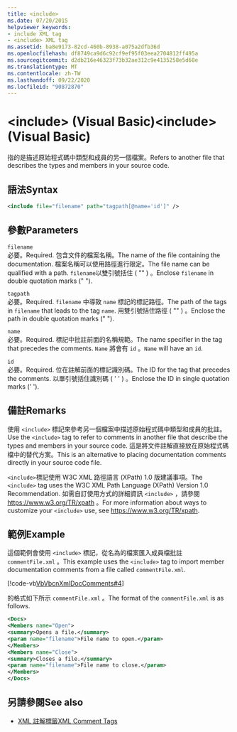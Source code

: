 ```yaml
---
title: <include>
ms.date: 07/20/2015
helpviewer_keywords:
- include XML tag
- <include> XML tag
ms.assetid: ba8e9173-82cd-460b-8938-a075a2dfb36d
ms.openlocfilehash: df8749ca9d6c92cf9ef95f03eea2704812ff495a
ms.sourcegitcommit: d2db216e46323f73b32ae312c9e4135258e5d68e
ms.translationtype: MT
ms.contentlocale: zh-TW
ms.lasthandoff: 09/22/2020
ms.locfileid: "90872870"
---
```

# <a name="include-visual-basic"></a><span data-ttu-id="cd432-101">\<include> (Visual Basic)</span><span class="sxs-lookup"><span data-stu-id="cd432-101">\<include> (Visual Basic)</span></span>

<span data-ttu-id="cd432-102">指的是描述原始程式碼中類型和成員的另一個檔案。</span><span class="sxs-lookup"><span data-stu-id="cd432-102">Refers to another file that describes the types and members in your source code.</span></span>  
  
## <a name="syntax"></a><span data-ttu-id="cd432-103">語法</span><span class="sxs-lookup"><span data-stu-id="cd432-103">Syntax</span></span>  
  
```xml  
<include file="filename" path="tagpath[@name='id']" />  
```  
  
## <a name="parameters"></a><span data-ttu-id="cd432-104">參數</span><span class="sxs-lookup"><span data-stu-id="cd432-104">Parameters</span></span>  

 `filename`  
 <span data-ttu-id="cd432-105">必要。</span><span class="sxs-lookup"><span data-stu-id="cd432-105">Required.</span></span> <span data-ttu-id="cd432-106">包含文件的檔案名稱。</span><span class="sxs-lookup"><span data-stu-id="cd432-106">The name of the file containing the documentation.</span></span> <span data-ttu-id="cd432-107">檔案名稱可以使用路徑進行限定。</span><span class="sxs-lookup"><span data-stu-id="cd432-107">The file name can be qualified with a path.</span></span> <span data-ttu-id="cd432-108">`filename`以雙引號括住 ( "" ) 。</span><span class="sxs-lookup"><span data-stu-id="cd432-108">Enclose `filename` in double quotation marks (" ").</span></span>  
  
 `tagpath`  
 <span data-ttu-id="cd432-109">必要。</span><span class="sxs-lookup"><span data-stu-id="cd432-109">Required.</span></span> <span data-ttu-id="cd432-110">`filename` 中導致 `name` 標記的標記路徑。</span><span class="sxs-lookup"><span data-stu-id="cd432-110">The path of the tags in `filename` that leads to the tag `name`.</span></span> <span data-ttu-id="cd432-111">用雙引號括住路徑 ( "" ) 。</span><span class="sxs-lookup"><span data-stu-id="cd432-111">Enclose the path in double quotation marks (" ").</span></span>  
  
 `name`  
 <span data-ttu-id="cd432-112">必要。</span><span class="sxs-lookup"><span data-stu-id="cd432-112">Required.</span></span> <span data-ttu-id="cd432-113">標記中批註前面的名稱規範。</span><span class="sxs-lookup"><span data-stu-id="cd432-113">The name specifier in the tag that precedes the comments.</span></span> <span data-ttu-id="cd432-114">`Name` 將會有 `id` 。</span><span class="sxs-lookup"><span data-stu-id="cd432-114">`Name` will have an `id`.</span></span>  
  
 `id`  
 <span data-ttu-id="cd432-115">必要。</span><span class="sxs-lookup"><span data-stu-id="cd432-115">Required.</span></span> <span data-ttu-id="cd432-116">位在註解前面的標記識別碼。</span><span class="sxs-lookup"><span data-stu-id="cd432-116">The ID for the tag that precedes the comments.</span></span> <span data-ttu-id="cd432-117">以單引號括住識別碼 ( ' ' ) 。</span><span class="sxs-lookup"><span data-stu-id="cd432-117">Enclose the ID in single quotation marks (' ').</span></span>  
  
## <a name="remarks"></a><span data-ttu-id="cd432-118">備註</span><span class="sxs-lookup"><span data-stu-id="cd432-118">Remarks</span></span>  

 <span data-ttu-id="cd432-119">使用 `<include>` 標記來參考另一個檔案中描述原始程式碼中類型和成員的批註。</span><span class="sxs-lookup"><span data-stu-id="cd432-119">Use the `<include>` tag to refer to comments in another file that describe the types and members in your source code.</span></span> <span data-ttu-id="cd432-120">這是將文件註解直接放在原始程式碼檔中的替代方案。</span><span class="sxs-lookup"><span data-stu-id="cd432-120">This is an alternative to placing documentation comments directly in your source code file.</span></span>  
  
 <span data-ttu-id="cd432-121">`<include>`標記使用 W3C XML 路徑語言 (XPath) 1.0 版建議事項。</span><span class="sxs-lookup"><span data-stu-id="cd432-121">The `<include>` tag uses the W3C XML Path Language (XPath) Version 1.0 Recommendation.</span></span> <span data-ttu-id="cd432-122">如需自訂使用方式的詳細資訊 `<include>` ，請參閱 <https://www.w3.org/TR/xpath> 。</span><span class="sxs-lookup"><span data-stu-id="cd432-122">For more information about ways to customize your `<include>` use, see <https://www.w3.org/TR/xpath>.</span></span>  
  
## <a name="example"></a><span data-ttu-id="cd432-123">範例</span><span class="sxs-lookup"><span data-stu-id="cd432-123">Example</span></span>  

 <span data-ttu-id="cd432-124">這個範例會使用 `<include>` 標記，從名為的檔案匯入成員檔批註 `commentFile.xml` 。</span><span class="sxs-lookup"><span data-stu-id="cd432-124">This example uses the `<include>` tag to import member documentation comments from a file called `commentFile.xml`.</span></span>  
  
 [!code-vb[VbVbcnXmlDocComments#4](~/samples/snippets/visualbasic/VS_Snippets_VBCSharp/VbVbcnXmlDocComments/VB/Class1.vb#4)]  
  
 <span data-ttu-id="cd432-125">的格式如下所示 `commentFile.xml` 。</span><span class="sxs-lookup"><span data-stu-id="cd432-125">The format of the `commentFile.xml` is as follows.</span></span>  
  
```xml  
<Docs>  
<Members name="Open">  
<summary>Opens a file.</summary>  
<param name="filename">File name to open.</param>  
</Members>  
<Members name="Close">  
<summary>Closes a file.</summary>  
<param name="filename">File name to close.</param>  
</Members>  
</Docs>  
```  
  
## <a name="see-also"></a><span data-ttu-id="cd432-126">另請參閱</span><span class="sxs-lookup"><span data-stu-id="cd432-126">See also</span></span>

- [<span data-ttu-id="cd432-127">XML 註解標籤</span><span class="sxs-lookup"><span data-stu-id="cd432-127">XML Comment Tags</span></span>](index.md)
